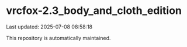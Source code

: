 # vrcfox-2.3_body_and_cloth_edition

Last updated: 2025-07-08 08:58:18

This repository is automatically maintained.
